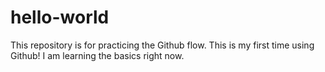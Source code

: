 # hello-world
This repository is for practicing the Github flow.
This is my first time using Github! I am learning the basics right now.
